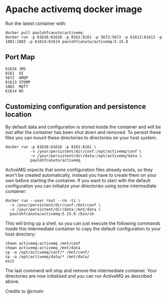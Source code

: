 # Apache activemq docker image

Run the latest container with:

    docker pull paulohfcanuto/activemq
    docker run -p 61616:61616 -p 8161:8161 -p 5672:5672 -p 61613:61613 -p 1883:1883 -p 61614:61614 paulohfcanuto/activemq:5.15.8


Port Map
--------

    61616 JMS
    8161  UI
    5672  AMQP  
    61613 STOMP 
    1883  MQTT  
    61614 WS    


Customizing configuration and persistence location
--------------------------------------------------
By default data and configuration is stored inside the container and will be
lost after the container has been shut down and removed. To persist these
files you can mount these directories to directories on your host system:

    docker run -p 61616:61616 -p 8161:8161 \
               -v /your/persistent/dir/conf:/opt/activemq/conf \
               -v /your/persistent/dir/data:/opt/activemq/data \
               paulohfcanuto/activemq

ActiveMQ expects that some configuration files already exists, so they won't be
created automatically, instead you have to create them on your own before
starting the container. If you want to start with the default configuration you
can initialize your directories using some intermediate container:

    docker run --user root --rm -ti \
      -v /your/persistent/dir/conf:/mnt/conf \
      -v /your/persistent/dir/data:/mnt/data \
      paulohfcanuto/activemq:5.15.8 /bin/sh

This will bring up a shell, so you can just execute the following commands
inside this intermediate container to copy the default configuration to your
host directory:

    chown activemq:activemq /mnt/conf
    chown activemq:activemq /mnt/data
    cp -a /opt/activemq/conf/* /mnt/conf/
    cp -a /opt/activemq/data/* /mnt/data/
    exit

The last command will stop and remove the intermediate container. Your
directories are now initialized and you can run ActiveMQ as described above.


Credits to @rmohr